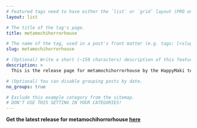 ```yaml
---
# Featured tags need to have either the `list` or `grid` layout (PRO only).
layout: list

# The title of the tag's page.
title: metamochihorrorhouse

# The name of the tag, used in a post's front matter (e.g. tags: [<slug>]).
slug: metamochihorrorhouse

# (Optional) Write a short (~150 characters) description of this featured tag.
description: >
  This is the release page for metamochihorrorhouse by the HappyMaki team!

# (Optional) You can disable grouping posts by date.
no_groups: true

# Exclude this example category from the sitemap.
# DON'T USE THIS SETTING IN YOUR CATEGORIES!
---
```


**Get the latest release for metamochihorrorhouse [here](https://github.com/HappyMaki/metamochihorrorhouse-Releases/releases/download/latest/metamochihorrorhouse_latest.zip)**